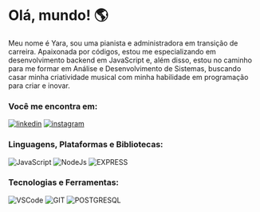 # Olá, mundo! :earth_americas:

Meu nome é Yara, sou uma pianista e administradora em transição de carreira. Apaixonada por códigos, estou me especializando em desenvolvimento backend em JavaScript e, além disso, estou no caminho para me formar em Análise e Desenvolvimento de Sistemas, buscando casar minha criatividade musical com minha habilidade em programação para criar e inovar.

### Você me encontra em:

[![linkedin](https://img.shields.io/badge/LinkedIn-0077B5?style=for-the-badge&logo=linkedin&logoColor=white)](https://www.linkedin.com/in/yaracoelho/) 
[![instagram](https://img.shields.io/badge/Instagram-E4405F?style=for-the-badge&logo=instagram&logoColor=white)](https://www.instagram.com/yaracoelhog/) 

### Linguagens, Plataformas e Bibliotecas:

![JavaScript](https://img.shields.io/badge/JavaScript-323330?style=for-the-badge&logo=javascript&logoColor=F7DF1E)
![NodeJs](https://img.shields.io/badge/Node%20js-339933?style=for-the-badge&logo=nodedotjs&logoColor=white)
![EXPRESS](https://img.shields.io/badge/Express%20js-000000?style=for-the-badge&logo=express&logoColor=white)

### Tecnologias e Ferramentas:

![VSCode](https://img.shields.io/badge/VSCode-0078D4?style=for-the-badge&logo=visual%20studio%20code&logoColor=white)
![GIT](https://img.shields.io/badge/GIT-E44C30?style=for-the-badge&logo=git&logoColor=white)
![POSTGRESQL](https://img.shields.io/badge/PostgreSQL-316192?style=for-the-badge&logo=postgresql&logoColor=white)

